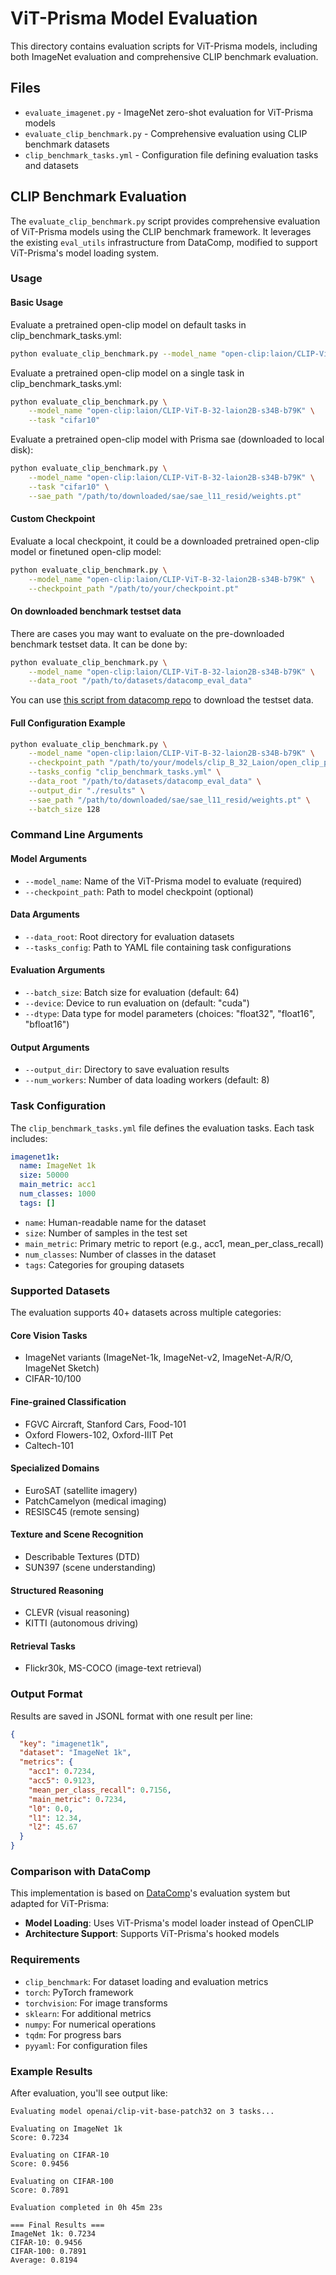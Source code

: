 # ViT-Prisma Model Evaluation

This directory contains evaluation scripts for ViT-Prisma models, including both ImageNet evaluation and comprehensive CLIP benchmark evaluation.

## Files

- `evaluate_imagenet.py` - ImageNet zero-shot evaluation for ViT-Prisma models
- `evaluate_clip_benchmark.py` - Comprehensive evaluation using CLIP benchmark datasets
- `clip_benchmark_tasks.yml` - Configuration file defining evaluation tasks and datasets

## CLIP Benchmark Evaluation

The `evaluate_clip_benchmark.py` script provides comprehensive evaluation of ViT-Prisma models using the CLIP benchmark framework. It leverages the existing `eval_utils` infrastructure from DataComp, modified to support ViT-Prisma's model loading system.

### Usage

#### Basic Usage

Evaluate a pretrained open-clip model on default tasks in clip_benchmark_tasks.yml:

```bash
python evaluate_clip_benchmark.py --model_name "open-clip:laion/CLIP-ViT-B-32-laion2B-s34B-b79K"
```

Evaluate a pretrained open-clip model on a single task in clip_benchmark_tasks.yml:

```bash
python evaluate_clip_benchmark.py \
    --model_name "open-clip:laion/CLIP-ViT-B-32-laion2B-s34B-b79K" \
    --task "cifar10"
```

Evaluate a pretrained open-clip model with Prisma sae (downloaded to local disk):

```bash
python evaluate_clip_benchmark.py \
    --model_name "open-clip:laion/CLIP-ViT-B-32-laion2B-s34B-b79K" \
    --task "cifar10" \
    --sae_path "/path/to/downloaded/sae/sae_l11_resid/weights.pt"
```

#### Custom Checkpoint

Evaluate a local checkpoint, it could be a downloaded pretrained open-clip model or finetuned open-clip model:

```bash
python evaluate_clip_benchmark.py \
    --model_name "open-clip:laion/CLIP-ViT-B-32-laion2B-s34B-b79K" \
    --checkpoint_path "/path/to/your/checkpoint.pt"
```

#### On downloaded benchmark testset data

There are cases you may want to evaluate on the pre-downloaded benchmark testset data. It can be done by:

```bash
python evaluate_clip_benchmark.py \
    --model_name "open-clip:laion/CLIP-ViT-B-32-laion2B-s34B-b79K" \
    --data_root "/path/to/datasets/datacomp_eval_data"
```

You can use [this script from datacomp repo](https://github.com/mlfoundations/datacomp?tab=readme-ov-file#optional-pre-download-evaluation-datasets) to download the testset data.


#### Full Configuration Example

```bash
python evaluate_clip_benchmark.py \
    --model_name "open-clip:laion/CLIP-ViT-B-32-laion2B-s34B-b79K" \
    --checkpoint_path "/path/to/your/models/clip_B_32_Laion/open_clip_pytorch_model.bin" \
    --tasks_config "clip_benchmark_tasks.yml" \
    --data_root "/path/to/datasets/datacomp_eval_data" \
    --output_dir "./results" \
    --sae_path "/path/to/downloaded/sae/sae_l11_resid/weights.pt" \
    --batch_size 128
```

### Command Line Arguments

#### Model Arguments
- `--model_name`: Name of the ViT-Prisma model to evaluate (required)
- `--checkpoint_path`: Path to model checkpoint (optional)

#### Data Arguments
- `--data_root`: Root directory for evaluation datasets
- `--tasks_config`: Path to YAML file containing task configurations

#### Evaluation Arguments
- `--batch_size`: Batch size for evaluation (default: 64)
- `--device`: Device to run evaluation on (default: "cuda")
- `--dtype`: Data type for model parameters (choices: "float32", "float16", "bfloat16")

#### Output Arguments
- `--output_dir`: Directory to save evaluation results
- `--num_workers`: Number of data loading workers (default: 8)

### Task Configuration

The `clip_benchmark_tasks.yml` file defines the evaluation tasks. Each task includes:

```yaml
imagenet1k:
  name: ImageNet 1k
  size: 50000
  main_metric: acc1
  num_classes: 1000
  tags: []
```

- `name`: Human-readable name for the dataset
- `size`: Number of samples in the test set
- `main_metric`: Primary metric to report (e.g., acc1, mean_per_class_recall)
- `num_classes`: Number of classes in the dataset
- `tags`: Categories for grouping datasets

### Supported Datasets

The evaluation supports 40+ datasets across multiple categories:

#### Core Vision Tasks
- ImageNet variants (ImageNet-1k, ImageNet-v2, ImageNet-A/R/O, ImageNet Sketch)
- CIFAR-10/100

#### Fine-grained Classification
- FGVC Aircraft, Stanford Cars, Food-101
- Oxford Flowers-102, Oxford-IIIT Pet
- Caltech-101

#### Specialized Domains
- EuroSAT (satellite imagery)
- PatchCamelyon (medical imaging)
- RESISC45 (remote sensing)

#### Texture and Scene Recognition
- Describable Textures (DTD)
- SUN397 (scene understanding)

#### Structured Reasoning
- CLEVR (visual reasoning)
- KITTI (autonomous driving)

#### Retrieval Tasks
- Flickr30k, MS-COCO (image-text retrieval)

### Output Format

Results are saved in JSONL format with one result per line:

```json
{
  "key": "imagenet1k",
  "dataset": "ImageNet 1k",
  "metrics": {
    "acc1": 0.7234,
    "acc5": 0.9123,
    "mean_per_class_recall": 0.7156,
    "main_metric": 0.7234,
    "l0": 0.0,
    "l1": 12.34,
    "l2": 45.67
  }
}
```


### Comparison with DataComp

This implementation is based on [DataComp](https://github.com/mlfoundations/datacomp)'s evaluation system but adapted for ViT-Prisma:

- **Model Loading**: Uses ViT-Prisma's model loader instead of OpenCLIP
- **Architecture Support**: Supports ViT-Prisma's hooked models

### Requirements

- `clip_benchmark`: For dataset loading and evaluation metrics
- `torch`: PyTorch framework
- `torchvision`: For image transforms
- `sklearn`: For additional metrics
- `numpy`: For numerical operations
- `tqdm`: For progress bars
- `pyyaml`: For configuration files

### Example Results

After evaluation, you'll see output like:

```
Evaluating model openai/clip-vit-base-patch32 on 3 tasks...

Evaluating on ImageNet 1k
Score: 0.7234

Evaluating on CIFAR-10
Score: 0.9456

Evaluating on CIFAR-100
Score: 0.7891

Evaluation completed in 0h 45m 23s

=== Final Results ===
ImageNet 1k: 0.7234
CIFAR-10: 0.9456
CIFAR-100: 0.7891
Average: 0.8194
```
